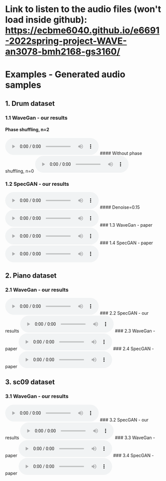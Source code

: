 # Link to listen to the audio files (won't load inside github): https://ecbme6040.github.io/e6691-2022spring-project-WAVE-an3078-bmh2168-gs3160/
# Examples - Generated audio samples

## 1. Drum dataset

### 1.1 WaveGan - our results
#### Phase shuffling, n=2
<audio controls>
  <source src="./examples/wavegan/drum n=2.mp3" type="audio/mpeg">
</audio>
#### Without phase shuffling, n=0

<audio controls>
  <source src="./examples/wavegan/drum n=0.mp3" type="audio/mpeg">
</audio>

### 1.2 SpecGAN - our results
<audio controls>
  <source src="./examples/specgan/drum.mp3" type="audio/mpeg">
</audio>
#### Denoise=0.15
<audio controls>
  <source src="./examples/specgan/drum denoised.mp3" type="audio/mpeg">
</audio>
### 1.3 WaveGan - paper
<audio controls>
  <source src="./examples/paper/wavegan_drums.mp3" type="audio/mpeg">
</audio>
### 1.4 SpecGAN - paper
<audio controls>
  <source src="./examples/paper/specgan_drums.mp3" type="audio/mpeg">
</audio>


## 2. Piano dataset
### 2.1 WaveGan - our results
<audio controls>
  <source src="./examples/wavegan/piano.mp3" type="audio/mpeg">
</audio>
### 2.2 SpecGAN - our results
<audio controls>
  <source src="./examples/specgan/piano.mp3" type="audio/mpeg">
</audio>
### 2.3 WaveGan - paper
<audio controls>
  <source src="./examples/paper/wavegan_piano.mp3" type="audio/mpeg">
</audio>
### 2.4 SpecGAN - paper
<audio controls>
  <source src="./examples/paper/specgan_piano.mp3" type="audio/mpeg">
</audio>


## 3. sc09 dataset
### 3.1 WaveGan - our results
<audio controls>
  <source src="./examples/wavegan/sc09.mp3" type="audio/mpeg">
</audio>
### 3.2 SpecGAN - our results
<audio controls>
  <source src="./examples/specgan/sc09.mp3" type="audio/mpeg">
</audio>
### 3.3  WaveGan - paper
<audio controls>
  <source src="./examples/paper/wavegan_sc09.mp3" type="audio/mpeg">
</audio>
### 3.4 SpecGAN - paper
<audio controls>
  <source src="./examples/paper/specgan_sc09.mp3" type="audio/mpeg">
</audio>
